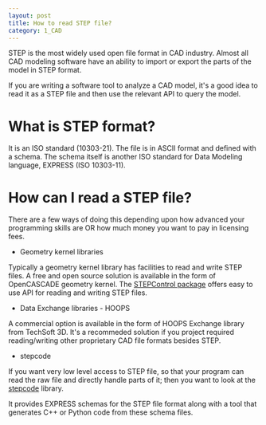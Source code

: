 ```yaml
---
layout: post
title: How to read STEP file?
category: 1_CAD
---
```


STEP is the most widely used open file format in CAD industry. Almost all CAD modeling software have an ability to import or export the parts of the model in STEP format.

If you are writing a software tool to analyze a CAD model, it's a good idea to read it as a STEP file and then use the relevant API to query the model.

What is STEP format?
===
It is an ISO standard (10303-21). The file is in ASCII format and defined with a schema. The schema itself is another ISO standard for Data Modeling language, EXPRESS (ISO 10303-11).

How can I read a STEP file?
===
There are a few ways of doing this depending upon how advanced your programming skills are OR how much money you want to pay in licensing fees.

* Geometry kernel libraries

Typically a geometry kernel library has facilities to read and write STEP files. A free and open source solution is available in the form of OpenCASCADE geometry kernel. The [STEPControl package](https://www.opencascade.com/doc/occt-6.9.1/refman/html/toolkit_tkstep.html) offers easy to use API for reading and writing STEP files.

* Data Exchange libraries - HOOPS

A commercial option is available in the form of HOOPS Exchange library from TechSoft 3D. It's a recommeded solution if you project required reading/writing other proprietary CAD file formats besides STEP.

* stepcode

If you want very low level access to STEP file, so that your program can read the raw file and directly handle parts of it; then you want to look at the [stepcode](https://github.com/stepcode/stepcode) library.

It provides EXPRESS schemas for the STEP file format along with a tool that generates C++ or Python code from these schema files.
